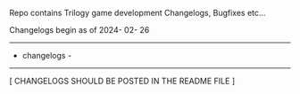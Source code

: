 Repo contains Trilogy game development Changelogs, Bugfixes etc...

Changelogs begin as of 2024- 02- 26  
__________________________________________________________________________________________________________________________________________________________________________________________



- changelogs -



__________________________________________________________________________________________________________________________________________________________________________________________
[ CHANGELOGS SHOULD BE POSTED IN THE README FILE ]
